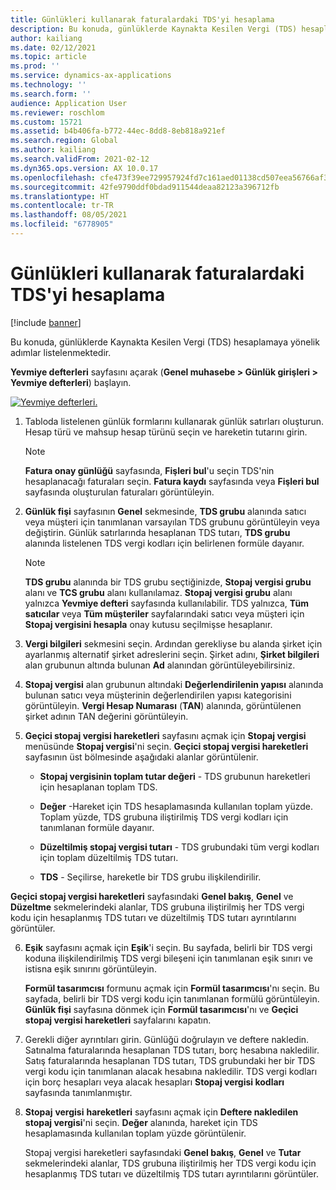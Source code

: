 ```yaml
---
title: Günlükleri kullanarak faturalardaki TDS'yi hesaplama
description: Bu konuda, günlüklerde Kaynakta Kesilen Vergi (TDS) hesaplamaya yönelik adımlar listelenmektedir.
author: kailiang
ms.date: 02/12/2021
ms.topic: article
ms.prod: ''
ms.service: dynamics-ax-applications
ms.technology: ''
ms.search.form: ''
audience: Application User
ms.reviewer: roschlom
ms.custom: 15721
ms.assetid: b4b406fa-b772-44ec-8dd8-8eb818a921ef
ms.search.region: Global
ms.author: kailiang
ms.search.validFrom: 2021-02-12
ms.dyn365.ops.version: AX 10.0.17
ms.openlocfilehash: cfe473f39ee729957924fd7c161aed01138cd507eea56766af35177891676f65
ms.sourcegitcommit: 42fe9790ddf0bdad911544deaa82123a396712fb
ms.translationtype: HT
ms.contentlocale: tr-TR
ms.lasthandoff: 08/05/2021
ms.locfileid: "6778905"
---
```

# <a name="calculate-tds-on-invoices-using-journals"></a>Günlükleri kullanarak faturalardaki TDS'yi hesaplama

[!include [banner](../includes/banner.md)]

Bu konuda, günlüklerde Kaynakta Kesilen Vergi (TDS) hesaplamaya yönelik adımlar listelenmektedir.

**Yevmiye defterleri** sayfasını açarak (**Genel muhasebe > Günlük girişleri > Yevmiye defterleri**) başlayın.

[![Yevmiye defterleri.](./media/apac-ind-TDS-57.png)](./media/apac-ind-TDS-57.png)

1. Tabloda listelenen günlük formlarını kullanarak günlük satırları oluşturun. Hesap türü ve mahsup hesap türünü seçin ve hareketin tutarını girin. 

   > [!NOTE]
   > **Fatura onay günlüğü** sayfasında, **Fişleri bul**'u seçin TDS'nin hesaplanacağı faturaları seçin. **Fatura kaydı** sayfasında veya **Fişleri bul** sayfasında oluşturulan faturaları görüntüleyin.  

2. **Günlük fişi** sayfasının **Genel** sekmesinde, **TDS grubu** alanında satıcı veya müşteri için tanımlanan varsayılan TDS grubunu görüntüleyin veya değiştirin. Günlük satırlarında hesaplanan TDS tutarı, **TDS grubu** alanında listelenen TDS vergi kodları için belirlenen formüle dayanır. 

   > [!NOTE]
   > **TDS grubu** alanında bir TDS grubu seçtiğinizde, **Stopaj vergisi grubu** alanı ve **TCS grubu** alanı kullanılamaz. **Stopaj vergisi grubu** alanı yalnızca **Yevmiye defteri** sayfasında kullanılabilir. TDS yalnızca, **Tüm satıcılar** veya **Tüm müşteriler** sayfalarındaki satıcı veya müşteri için **Stopaj vergisini hesapla** onay kutusu seçilmişse hesaplanır.   

3. **Vergi bilgileri** sekmesini seçin. Ardından gerekliyse bu alanda şirket için ayarlanmış alternatif şirket adreslerini seçin. Şirket adını, **Şirket bilgileri** alan grubunun altında bulunan **Ad** alanından görüntüleyebilirsiniz. 

4. **Stopaj vergisi** alan grubunun altındaki **Değerlendirilenin yapısı** alanında bulunan satıcı veya müşterinin değerlendirilen yapısı kategorisini görüntüleyin. **Vergi Hesap Numarası** (**TAN**) alanında, görüntülenen şirket adının TAN değerini görüntüleyin.  

5. **Geçici stopaj vergisi hareketleri** sayfasını açmak için **Stopaj vergisi** menüsünde **Stopaj vergisi**'ni seçin. **Geçici stopaj vergisi hareketleri** sayfasının üst bölmesinde aşağıdaki alanlar görüntülenir.

   - **Stopaj vergisinin toplam tutar değeri** - TDS grubunun hareketleri için hesaplanan toplam TDS.

   - **Değer** -Hareket için TDS hesaplamasında kullanılan toplam yüzde. Toplam yüzde, TDS grubuna iliştirilmiş TDS vergi kodları için tanımlanan formüle dayanır.

   - **Düzeltilmiş stopaj vergisi tutarı** - TDS grubundaki tüm vergi kodları için toplam düzeltilmiş TDS tutarı.

   - **TDS** - Seçilirse, hareketle bir TDS grubu ilişkilendirilir.

  **Geçici stopaj vergisi hareketleri** sayfasındaki **Genel bakış**, **Genel** ve **Düzeltme** sekmelerindeki alanlar, TDS grubuna iliştirilmiş her TDS vergi kodu için hesaplanmış TDS tutarı ve düzeltilmiş TDS tutarı ayrıntılarını görüntüler.

6. **Eşik** sayfasını açmak için **Eşik**'i seçin. Bu sayfada, belirli bir TDS vergi koduna ilişkilendirilmiş TDS vergi bileşeni için tanımlanan eşik sınırı ve istisna eşik sınırını görüntüleyin.

   **Formül tasarımcısı** formunu açmak için **Formül tasarımcısı**'nı seçin. Bu sayfada, belirli bir TDS vergi kodu için tanımlanan formülü görüntüleyin. **Günlük fişi** sayfasına dönmek için **Formül tasarımcısı**'nı ve **Geçici stopaj vergisi hareketleri** sayfalarını kapatın.

8. Gerekli diğer ayrıntıları girin. Günlüğü doğrulayın ve deftere nakledin. Satınalma faturalarında hesaplanan TDS tutarı, borç hesabına nakledilir. Satış faturalarında hesaplanan TDS tutarı, TDS grubundaki her bir TDS vergi kodu için tanımlanan alacak hesabına nakledilir. TDS vergi kodları için borç hesapları veya alacak hesapları **Stopaj vergisi kodları** sayfasında tanımlanmıştır.

9. **Stopaj** **vergisi** **hareketleri** sayfasını açmak için **Deftere nakledilen stopaj vergisi**'ni seçin. **Değer** alanında, hareket için TDS hesaplamasında kullanılan toplam yüzde görüntülenir.

   Stopaj vergisi hareketleri sayfasındaki **Genel bakış**, **Genel** ve **Tutar** sekmelerindeki alanlar, TDS grubuna iliştirilmiş her TDS vergi kodu için hesaplanmış TDS tutarı ve düzeltilmiş TDS tutarı ayrıntılarını görüntüler.
